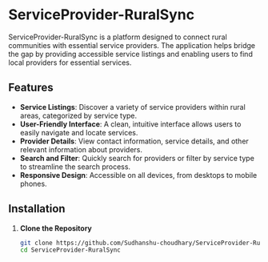 # ServiceProvider-RuralSync

ServiceProvider-RuralSync is a platform designed to connect rural communities with essential service providers. The application helps bridge the gap by providing accessible service listings and enabling users to find local providers for essential services.

## Features

- **Service Listings**: Discover a variety of service providers within rural areas, categorized by service type.
- **User-Friendly Interface**: A clean, intuitive interface allows users to easily navigate and locate services.
- **Provider Details**: View contact information, service details, and other relevant information about providers.
- **Search and Filter**: Quickly search for providers or filter by service type to streamline the search process.
- **Responsive Design**: Accessible on all devices, from desktops to mobile phones.

## Installation

1. **Clone the Repository**  
   ```bash
   git clone https://github.com/Sudhanshu-choudhary/ServiceProvider-RuralSync.git
   cd ServiceProvider-RuralSync
